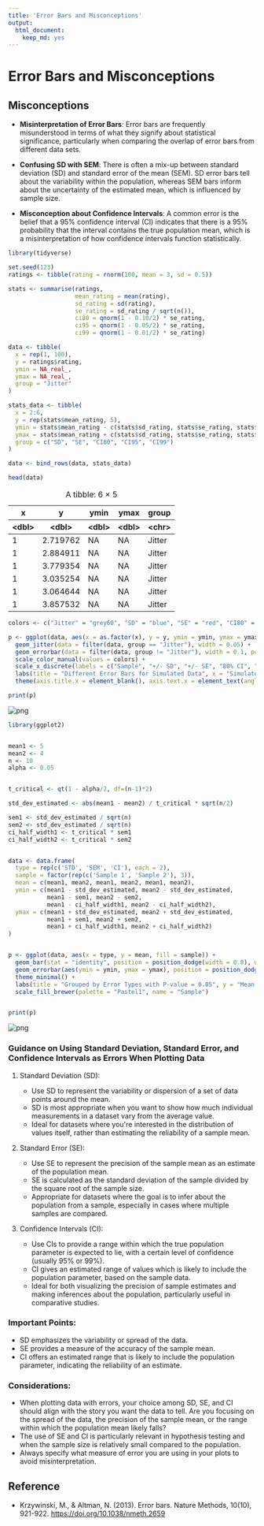 ```yaml
---
title: 'Error Bars and Misconceptions'
output:
  html_document:
    keep_md: yes
---
```


# Error Bars and Misconceptions

## Misconceptions

- **Misinterpretation of Error Bars**: Error bars are frequently misunderstood in terms of what they signify about statistical significance, particularly when comparing the overlap of error bars from different data sets.

- **Confusing SD with SEM**: There is often a mix-up between standard deviation (SD) and standard error of the mean (SEM). SD error bars tell about the variability within the population, whereas SEM bars inform about the uncertainty of the estimated mean, which is influenced by sample size.

- **Misconception about Confidence Intervals**: A common error is the belief that a 95% confidence interval (CI) indicates that there is a 95% probability that the interval contains the true population mean, which is a misinterpretation of how confidence intervals function statistically.



```R
library(tidyverse)

set.seed(123)
ratings <- tibble(rating = rnorm(100, mean = 3, sd = 0.5))

stats <- summarise(ratings,
                   mean_rating = mean(rating),
                   sd_rating = sd(rating),
                   se_rating = sd_rating / sqrt(n()),
                   ci80 = qnorm(1 - 0.10/2) * se_rating,
                   ci95 = qnorm(1 - 0.05/2) * se_rating,
                   ci99 = qnorm(1 - 0.01/2) * se_rating)

data <- tibble(
  x = rep(1, 100),
  y = ratings$rating,
  ymin = NA_real_,
  ymax = NA_real_,
  group = "Jitter"
)

stats_data <- tibble(
  x = 2:6,
  y = rep(stats$mean_rating, 5),
  ymin = stats$mean_rating - c(stats$sd_rating, stats$se_rating, stats$ci80, stats$ci95, stats$ci99),
  ymax = stats$mean_rating + c(stats$sd_rating, stats$se_rating, stats$ci80, stats$ci95, stats$ci99),
  group = c("SD", "SE", "CI80", "CI95", "CI99")
)

data <- bind_rows(data, stats_data)

```


```R
head(data)
```


<table class="dataframe">
<caption>A tibble: 6 × 5</caption>
<thead>
	<tr><th scope=col>x</th><th scope=col>y</th><th scope=col>ymin</th><th scope=col>ymax</th><th scope=col>group</th></tr>
	<tr><th scope=col>&lt;dbl&gt;</th><th scope=col>&lt;dbl&gt;</th><th scope=col>&lt;dbl&gt;</th><th scope=col>&lt;dbl&gt;</th><th scope=col>&lt;chr&gt;</th></tr>
</thead>
<tbody>
	<tr><td>1</td><td>2.719762</td><td>NA</td><td>NA</td><td>Jitter</td></tr>
	<tr><td>1</td><td>2.884911</td><td>NA</td><td>NA</td><td>Jitter</td></tr>
	<tr><td>1</td><td>3.779354</td><td>NA</td><td>NA</td><td>Jitter</td></tr>
	<tr><td>1</td><td>3.035254</td><td>NA</td><td>NA</td><td>Jitter</td></tr>
	<tr><td>1</td><td>3.064644</td><td>NA</td><td>NA</td><td>Jitter</td></tr>
	<tr><td>1</td><td>3.857532</td><td>NA</td><td>NA</td><td>Jitter</td></tr>
</tbody>
</table>




```R
colors <- c("Jitter" = "grey60", "SD" = "blue", "SE" = "red", "CI80" = "green", "CI95" = "purple", "CI99" = "orange")

p <- ggplot(data, aes(x = as.factor(x), y = y, ymin = ymin, ymax = ymax, color = group)) +
  geom_jitter(data = filter(data, group == "Jitter"), width = 0.05) +
  geom_errorbar(data = filter(data, group != "Jitter"), width = 0.1, position = position_dodge(width = 0.8)) +
  scale_color_manual(values = colors) +
  scale_x_discrete(labels = c("Sample", "+/- SD", "+/- SE", "80% CI", "95% CI", "99% CI")) +
  labs(title = "Different Error Bars for Simulated Data", x = "Simulated Data", y = "") +
  theme(axis.title.x = element_blank(), axis.text.x = element_text(angle = 45, hjust = 1), legend.title = element_blank())

print(p)
```



![png](/img_stat2/output1.png)




```R
library(ggplot2)


mean1 <- 5
mean2 <- 4
n <- 10
alpha <- 0.05


t_critical <- qt(1 - alpha/2, df=(n-1)*2)  

std_dev_estimated <- abs(mean1 - mean2) / t_critical * sqrt(n/2)

sem1 <- std_dev_estimated / sqrt(n)
sem2 <- std_dev_estimated / sqrt(n)
ci_half_width1 <- t_critical * sem1
ci_half_width2 <- t_critical * sem2


data <- data.frame(
  type = rep(c('STD', 'SEM', 'CI'), each = 2),
  sample = factor(rep(c('Sample 1', 'Sample 2'), 3)),
  mean = c(mean1, mean2, mean1, mean2, mean1, mean2),
  ymin = c(mean1 - std_dev_estimated, mean2 - std_dev_estimated,
           mean1 - sem1, mean2 - sem2,
           mean1 - ci_half_width1, mean2 - ci_half_width2),
  ymax = c(mean1 + std_dev_estimated, mean2 + std_dev_estimated,
           mean1 + sem1, mean2 + sem2,
           mean1 + ci_half_width1, mean2 + ci_half_width2)
)


p <- ggplot(data, aes(x = type, y = mean, fill = sample)) +
  geom_bar(stat = "identity", position = position_dodge(width = 0.8), width = 0.7) +
  geom_errorbar(aes(ymin = ymin, ymax = ymax), position = position_dodge(width = 0.8), width = 0.25) +
  theme_minimal() +
  labs(title = "Grouped by Error Types with P-value = 0.05", y = "Mean Value") +
  scale_fill_brewer(palette = "Pastel1", name = "Sample")


print(p)
```



![png](/img_stat2/output2.png)




### Guidance on Using Standard Deviation, Standard Error, and Confidence Intervals as Errors When Plotting Data

1. Standard Deviation (SD):
   - Use SD to represent the variability or dispersion of a set of data points around the mean.
   - SD is most appropriate when you want to show how much individual measurements in a dataset vary from the average value.
   - Ideal for datasets where you're interested in the distribution of values itself, rather than estimating the reliability of a sample mean.

2. Standard Error (SE):
   - Use SE to represent the precision of the sample mean as an estimate of the population mean.
   - SE is calculated as the standard deviation of the sample divided by the square root of the sample size.
   - Appropriate for datasets where the goal is to infer about the population from a sample, especially in cases where multiple samples are compared.

3. Confidence Intervals (CI):
   - Use CIs to provide a range within which the true population parameter is expected to lie, with a certain level of confidence (usually 95% or 99%).
   - CI gives an estimated range of values which is likely to include the population parameter, based on the sample data.
   - Ideal for both visualizing the precision of sample estimates and making inferences about the population, particularly useful in comparative studies.

### Important Points:

- SD emphasizes the variability or spread of the data.
- SE provides a measure of the accuracy of the sample mean.
- CI offers an estimated range that is likely to include the population parameter, indicating the reliability of an estimate.

### Considerations:

- When plotting data with errors, your choice among SD, SE, and CI should align with the story you want the data to tell. Are you focusing on the spread of the data, the precision of the sample mean, or the range within which the population mean likely falls?
- The use of SE and CI is particularly relevant in hypothesis testing and when the sample size is relatively small compared to the population.
- Always specify what measure of error you are using in your plots to avoid misinterpretation.


## Reference

- Krzywinski, M., & Altman, N. (2013). Error bars. Nature Methods, 10(10), 921-922. https://doi.org/10.1038/nmeth.2659


```R

```
